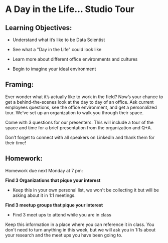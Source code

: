 # A Day in the Life… Studio Tour 

## Learning Objectives: 

* Understand what it’s like to be Data Scientist

* See what a "Day in the Life" could look like 

* Learn more about different office environments and cultures  

* Begin to imagine your ideal environment 

## Framing: 

Ever wonder what it’s actually like to work in the field? Now’s your chance to get a behind-the-scenes look at the day to day of an office. Ask current employees questions, see the office environment, and get a personalized tour. We’ve set up an organization to walk you through their space.

Come with 3 questions for our presenters. This will include a tour of the space and time for a brief presentation from the organization and Q+A. 

Don’t forget to connect with all speakers on LinkedIn and thank them for their time! 

## Homework: 
Homework due next Monday at 7 pm: 

**Find 3 Organizations that pique your interest**
- Keep this in your own personal list, we won't be collecting it but will be asking about it in 1:1 meetings.

**Find 3 meetup groups that pique your interest**
- Find 3 meet ups to attend while you are in class 

Keep this information in a place where you can reference it in class. You don't need to turn anything in this week, but we will ask you in 1:1s about your research and the meet ups you have been going to. 



